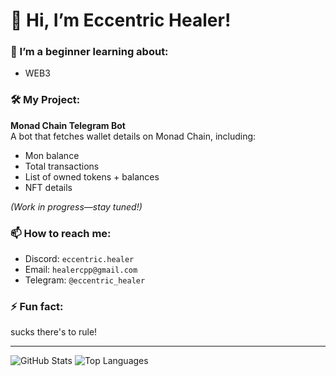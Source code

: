 # 👋 Hi, I’m Eccentric Healer!  

### 🌱 I’m a beginner learning about:  
- WEB3  

### 🛠️ My Project:  
**Monad Chain Telegram Bot**  
A bot that fetches wallet details on Monad Chain, including:  
- Mon balance  
- Total transactions  
- List of owned tokens + balances  
- NFT details  

*(Work in progress—stay tuned!)*  

### 📫 How to reach me:  
- Discord: `eccentric.healer`  
- Email: `healercpp@gmail.com`
- Telegram: `@eccentric_healer`

### ⚡ Fun fact:  
sucks there's to rule!  

---

![GitHub Stats](https://github-readme-stats.vercel.app/api?username=Eccentrichealerbuilds&show_icons=true&theme=radical&count_private=true&token=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)
![Top Languages](https://github-readme-stats.vercel.app/api/top-langs/?username=Eccentrichealerbuilds&layout=compact&theme=radical&count_private=true&token=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)
